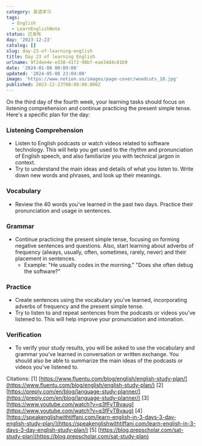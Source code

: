 ```yaml
---
category: 英语学习
tags:
  - English
  - LearnEnglishNote
status: 已发布
day: '2023-12-23'
catalog: []
slug: day-23-of-learning-english
title: Day 23 of learning English
urlname: 9f2dee4e-e338-41f2-98bf-eae34d4c81b9
date: '2024-01-08 00:09:00'
updated: '2024-05-08 23:04:00'
image: 'https://www.notion.so/images/page-cover/woodcuts_10.jpg'
published: 2023-12-23T08:00:00.000Z
---
```


On the third day of the fourth week, your learning tasks should focus on listening comprehension and continue practicing the present simple tense. Here's a specific plan for the day:


### Listening Comprehension

- Listen to English podcasts or watch videos related to software technology. This will help you get used to the rhythm and pronunciation of English speech, and also familiarize you with technical jargon in context.
- Try to understand the main ideas and details of what you listen to. Write down new words and phrases, and look up their meanings.

### Vocabulary

- Review the 40 words you've learned in the past two days. Practice their pronunciation and usage in sentences.

### Grammar

- Continue practicing the present simple tense, focusing on forming negative sentences and questions. Also, start learning about adverbs of frequency (always, usually, often, sometimes, rarely, never) and their placement in sentences.
	- Example: "He usually codes in the morning." "Does she often debug the software?"

### Practice

- Create sentences using the vocabulary you've learned, incorporating adverbs of frequency and the present simple tense.
- Try to listen to and repeat sentences from the podcasts or videos you've listened to. This will help improve your pronunciation and intonation.

### Verification

- To verify your study results, you will be asked to use the vocabulary and grammar you've learned in conversation or written exchange. You should also be able to summarize the main ideas of the podcasts or videos you've listened to.

Citations:
[1] [https://www.fluentu.com/blog/english/english-study-plan/](https://www.fluentu.com/blog/english/english-study-plan/)
[2] [https://preply.com/en/blog/language-study-planner/](https://preply.com/en/blog/language-study-planner/)
[3] [https://www.youtube.com/watch?v=q3fFvTBvaug](https://www.youtube.com/watch?v=q3fFvTBvaug)
[4] [https://speakenglishwithtiffani.com/learn-english-in-3-days-3-day-english-study-plan/](https://speakenglishwithtiffani.com/learn-english-in-3-days-3-day-english-study-plan/)
[5] [https://blog.prepscholar.com/sat-study-plan](https://blog.prepscholar.com/sat-study-plan)


